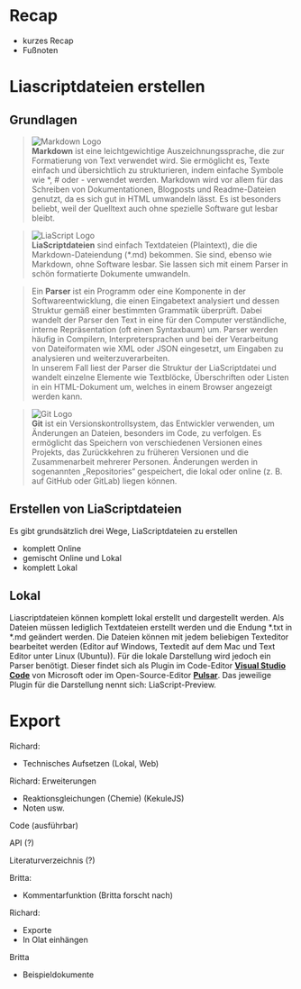 <!--
author: Richard Diebel, Britta Petersen
email: diebel@ub.uni-kiel.de, b.petersen@rz.uni-kiel.de
version: 0.0.1
date: 2024-11-27
link: https://raw.githubusercontent.com/RDM4CAU/Intro-to-RDM/refs/heads/main/cau-style.css
comment: Liacript Vertiefung
language: de
narrator: Deutsch Female
repository: https://github.com/RDM4CAU/LiaPlayground
icon: https://raw.githubusercontent.com/RDM4CAU/TtL-FDM/main/images/fdm_lehre.png
-->

# Recap

- kurzes Recap
- Fußnoten

# Liascriptdateien erstellen

## Grundlagen

> ![Markdown Logo](https://upload.wikimedia.org/wikipedia/commons/4/48/Markdown-mark.svg)  
> **Markdown** ist eine leichtgewichtige Auszeichnungssprache, die zur Formatierung von Text verwendet wird. Sie ermöglicht es, Texte einfach und übersichtlich zu strukturieren, indem einfache Symbole wie *, # oder - verwendet werden. Markdown wird vor allem für das Schreiben von Dokumentationen, Blogposts und Readme-Dateien genutzt, da es sich gut in HTML umwandeln lässt. Es ist besonders beliebt, weil der Quelltext auch ohne spezielle Software gut lesbar bleibt.

> ![LiaScript Logo](https://liascript.github.io/images/logo_hu7443897454658306654.webp)  
> **LiaScriptdateien** sind einfach Textdateien (Plaintext), die die Markdown-Dateiendung (*.md) bekommen. Sie sind, ebenso wie Markdown, ohne Software lesbar. Sie lassen sich mit einem Parser in schön formatierte Dokumente umwandeln.
 
> Ein **Parser** ist ein Programm oder eine Komponente in der Softwareentwicklung, die einen Eingabetext analysiert und dessen Struktur gemäß einer bestimmten Grammatik überprüft. Dabei wandelt der Parser den Text in eine für den Computer verständliche, interne Repräsentation (oft einen Syntaxbaum) um. Parser werden häufig in Compilern, Interpretersprachen und bei der Verarbeitung von Dateiformaten wie XML oder JSON eingesetzt, um Eingaben zu analysieren und weiterzuverarbeiten.  
> In unserem Fall liest der Parser die Struktur der LiaScriptdatei und wandelt einzelne Elemente wie Textblöcke, Überschriften oder Listen in ein HTML-Dokument um, welches in einem Browser angezeigt werden kann.

> ![Git Logo](https://git-scm.com/images/logo@2x.png)  
> **Git** ist ein Versionskontrollsystem, das Entwickler verwenden, um Änderungen an Dateien, besonders im Code, zu verfolgen. Es ermöglicht das Speichern von verschiedenen Versionen eines Projekts, das Zurückkehren zu früheren Versionen und die Zusammenarbeit mehrerer Personen. Änderungen werden in sogenannten „Repositories“ gespeichert, die lokal oder online (z. B. auf GitHub oder GitLab) liegen können.


## Erstellen von LiaScriptdateien


Es gibt grundsätzlich drei Wege, LiaScriptdateien zu erstellen 
- komplett Online
- gemischt Online und Lokal
- komplett Lokal

Lokal
----

Liascriptdateien können komplett lokal erstellt und dargestellt werden. Als Dateien müssen lediglich Textdateien erstellt werden und die Endung *.txt in *.md geändert werden. Die Dateien können mit jedem beliebigen Texteditor bearbeitet werden (Editor auf Windows, Textedit auf dem Mac und Text Editor unter Linux (Ubuntu)). Für die lokale Darstellung wird jedoch ein Parser benötigt. Dieser findet sich als Plugin im Code-Editor [**Visual Studio Code**](https://code.visualstudio.com/) von Microsoft oder im Open-Source-Editor [**Pulsar**](https://pulsar-edit.dev/). Das jeweilige Plugin für die Darstellung nennt sich: LiaScript-Preview.



# Export

Richard:
- Technisches Aufsetzen (Lokal, Web)

Richard:
Erweiterungen
- Reaktionsgleichungen (Chemie) (KekuleJS)
- Noten usw.

Code (ausführbar)

API (?)

Literaturverzeichnis (?)

Britta:
- Kommentarfunktion (Britta forscht nach)

Richard:
- Exporte
- In Olat einhängen

Britta
- Beispieldokumente